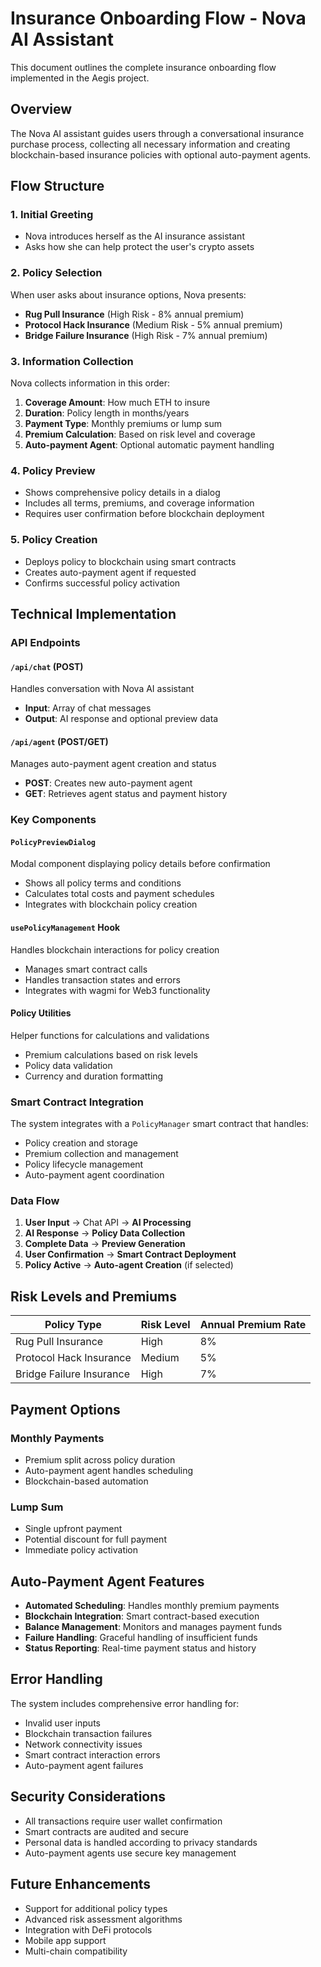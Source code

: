 # Insurance Onboarding Flow - Nova AI Assistant

This document outlines the complete insurance onboarding flow implemented in the Aegis project.

## Overview

The Nova AI assistant guides users through a conversational insurance purchase process, collecting all necessary information and creating blockchain-based insurance policies with optional auto-payment agents.

## Flow Structure

### 1. Initial Greeting
- Nova introduces herself as the AI insurance assistant
- Asks how she can help protect the user's crypto assets

### 2. Policy Selection
When user asks about insurance options, Nova presents:
- **Rug Pull Insurance** (High Risk - 8% annual premium)
- **Protocol Hack Insurance** (Medium Risk - 5% annual premium)  
- **Bridge Failure Insurance** (High Risk - 7% annual premium)

### 3. Information Collection
Nova collects information in this order:
1. **Coverage Amount**: How much ETH to insure
2. **Duration**: Policy length in months/years
3. **Payment Type**: Monthly premiums or lump sum
4. **Premium Calculation**: Based on risk level and coverage
5. **Auto-payment Agent**: Optional automatic payment handling

### 4. Policy Preview
- Shows comprehensive policy details in a dialog
- Includes all terms, premiums, and coverage information
- Requires user confirmation before blockchain deployment

### 5. Policy Creation
- Deploys policy to blockchain using smart contracts
- Creates auto-payment agent if requested
- Confirms successful policy activation

## Technical Implementation

### API Endpoints

#### `/api/chat` (POST)
Handles conversation with Nova AI assistant
- **Input**: Array of chat messages
- **Output**: AI response and optional preview data

#### `/api/agent` (POST/GET)  
Manages auto-payment agent creation and status
- **POST**: Creates new auto-payment agent
- **GET**: Retrieves agent status and payment history

### Key Components

#### `PolicyPreviewDialog`
Modal component displaying policy details before confirmation
- Shows all policy terms and conditions
- Calculates total costs and payment schedules
- Integrates with blockchain policy creation

#### `usePolicyManagement` Hook
Handles blockchain interactions for policy creation
- Manages smart contract calls
- Handles transaction states and errors
- Integrates with wagmi for Web3 functionality

#### Policy Utilities
Helper functions for calculations and validations
- Premium calculations based on risk levels
- Policy data validation
- Currency and duration formatting

### Smart Contract Integration

The system integrates with a `PolicyManager` smart contract that handles:
- Policy creation and storage
- Premium collection and management
- Policy lifecycle management
- Auto-payment agent coordination

### Data Flow

1. **User Input** → Chat API → **AI Processing**
2. **AI Response** → **Policy Data Collection**
3. **Complete Data** → **Preview Generation**
4. **User Confirmation** → **Smart Contract Deployment**
5. **Policy Active** → **Auto-agent Creation** (if selected)

## Risk Levels and Premiums

| Policy Type | Risk Level | Annual Premium Rate |
|-------------|------------|-------------------|
| Rug Pull Insurance | High | 8% |
| Protocol Hack Insurance | Medium | 5% |
| Bridge Failure Insurance | High | 7% |

## Payment Options

### Monthly Payments
- Premium split across policy duration
- Auto-payment agent handles scheduling
- Blockchain-based automation

### Lump Sum
- Single upfront payment
- Potential discount for full payment
- Immediate policy activation

## Auto-Payment Agent Features

- **Automated Scheduling**: Handles monthly premium payments
- **Blockchain Integration**: Smart contract-based execution
- **Balance Management**: Monitors and manages payment funds
- **Failure Handling**: Graceful handling of insufficient funds
- **Status Reporting**: Real-time payment status and history

## Error Handling

The system includes comprehensive error handling for:
- Invalid user inputs
- Blockchain transaction failures
- Network connectivity issues
- Smart contract interaction errors
- Auto-payment agent failures

## Security Considerations

- All transactions require user wallet confirmation
- Smart contracts are audited and secure
- Personal data is handled according to privacy standards
- Auto-payment agents use secure key management

## Future Enhancements

- Support for additional policy types
- Advanced risk assessment algorithms
- Integration with DeFi protocols
- Mobile app support
- Multi-chain compatibility
